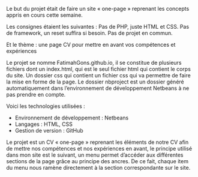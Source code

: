 Le but du projet était de faire un site « one-page » reprenant les concepts appris en cours cette semaine. 

Les consignes étaient les suivantes : Pas de PHP, juste HTML et CSS. Pas de framework, un reset suffira si besoin. 
Pas de projet en commun.

Et le thème : une page CV pour mettre en avant vos compétences et expériences

Le projet se nomme FatimahGons.github.io, il se constitue de plusieurs fichiers dont un index.html, qui est le seul fichier html qui 
contient le corps du site. Un dossier css qui contient un fichier css qui va permettre de faire la mise en forme de la page. Le dossier 
nbproject est un dossier généré automatiquement dans l’environnement de développement Netbeans à ne pas prendre en compte. 

Voici les technologies utilisées : 
-	Environnement de développement : Netbeans
-	Langages : HTML, CSS
-	Gestion de version : GitHub

Le projet est un CV « one-page » reprenant les éléments de notre CV afin de mettre nos compétences et nos expériences en avant, 
le principe utilisé dans mon site est le suivant, un menu permet d’accéder aux différentes sections de la page grâce au principe 
des ancres. De ce fait, chaque item du menu nous ramène directement à la section correspondante sur le site.
